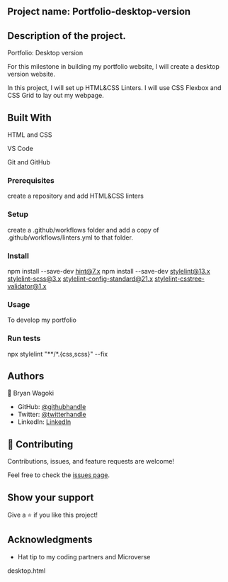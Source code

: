 ## Project name: Portfolio-desktop-version

## Description of the project.
Portfolio: Desktop version

For this milestone in building my portfolio website, I will create a desktop version website.

In this project, I will set up HTML&CSS Linters.
I will use CSS Flexbox and CSS Grid to lay out my webpage. 

## Built With

HTML and CSS

VS Code

Git and GitHub

### Prerequisites
create a repository and add HTML&CSS linters

### Setup
create a .github/workflows folder and add a copy of .github/workflows/linters.yml to that folder.

### Install
npm install --save-dev hint@7.x
npm install --save-dev stylelint@13.x stylelint-scss@3.x stylelint-config-standard@21.x stylelint-csstree-validator@1.x

### Usage
To develop my portfolio

### Run tests

npx stylelint "**/*.{css,scss}" --fix


## Authors

👤 Bryan Wagoki

- GitHub: [@githubhandle](https://github.com/PeacefulWiser)
- Twitter: [@twitterhandle](https://twitter.com/@BryanWagoki)
- LinkedIn: [LinkedIn](https://www.linkedin.com/in/bryan-wagoki-25003b24a)

## 🤝 Contributing

Contributions, issues, and feature requests are welcome!

Feel free to check the [issues page](https://github.com/PeacefulWiser/Portfolio-desktop-version/issues).

## Show your support

Give a ⭐️ if you like this project!

## Acknowledgments

- Hat tip to my coding partners and Microverse

desktop.html

